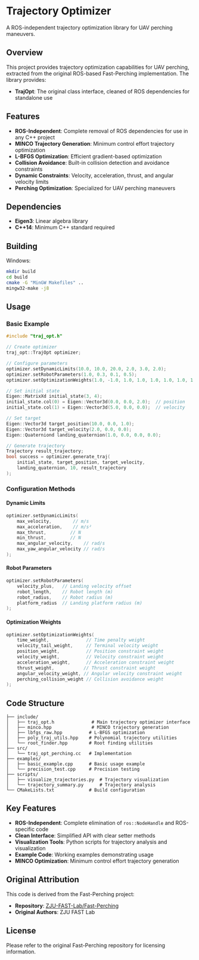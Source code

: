 # Trajectory Optimizer

A ROS-independent trajectory optimization library for UAV perching maneuvers.

## Overview

This project provides trajectory optimization capabilities for UAV perching, extracted from the original ROS-based Fast-Perching implementation. The library provides:

- **TrajOpt**: The original class interface, cleaned of ROS dependencies for standalone use

## Features

- **ROS-Independent**: Complete removal of ROS dependencies for use in any C++ project
- **MINCO Trajectory Generation**: Minimum control effort trajectory optimization
- **L-BFGS Optimization**: Efficient gradient-based optimization
- **Collision Avoidance**: Built-in collision detection and avoidance constraints
- **Dynamic Constraints**: Velocity, acceleration, thrust, and angular velocity limits
- **Perching Optimization**: Specialized for UAV perching maneuvers

## Dependencies

- **Eigen3**: Linear algebra library
- **C++14**: Minimum C++ standard required

## Building
Windows:
```bash
mkdir build
cd build
cmake -G "MinGW Makefiles" ..
mingw32-make -j8
```

## Usage

### Basic Example

```cpp
#include "traj_opt.h"

// Create optimizer
traj_opt::TrajOpt optimizer;

// Configure parameters
optimizer.setDynamicLimits(10.0, 10.0, 20.0, 2.0, 3.0, 2.0);
optimizer.setRobotParameters(1.0, 0.3, 0.1, 0.5);
optimizer.setOptimizationWeights(1.0, -1.0, 1.0, 1.0, 1.0, 1.0, 1.0, 1.0);

// Set initial state
Eigen::MatrixXd initial_state(3, 4);
initial_state.col(0) = Eigen::Vector3d(0.0, 0.0, 2.0);  // position
initial_state.col(1) = Eigen::Vector3d(5.0, 0.0, 0.0);  // velocity

// Set target
Eigen::Vector3d target_position(10.0, 0.0, 1.0);
Eigen::Vector3d target_velocity(2.0, 0.0, 0.0);
Eigen::Quaterniond landing_quaternion(1.0, 0.0, 0.0, 0.0);

// Generate trajectory
Trajectory result_trajectory;
bool success = optimizer.generate_traj(
    initial_state, target_position, target_velocity, 
    landing_quaternion, 10, result_trajectory
);
```

### Configuration Methods

#### Dynamic Limits
```cpp
optimizer.setDynamicLimits(
    max_velocity,        // m/s
    max_acceleration,    // m/s²
    max_thrust,         // N
    min_thrust,         // N
    max_angular_velocity,    // rad/s
    max_yaw_angular_velocity // rad/s
);
```

#### Robot Parameters
```cpp
optimizer.setRobotParameters(
    velocity_plus,   // Landing velocity offset
    robot_length,    // Robot length (m)
    robot_radius,    // Robot radius (m)
    platform_radius  // Landing platform radius (m)
);
```

#### Optimization Weights
```cpp
optimizer.setOptimizationWeights(
    time_weight,              // Time penalty weight
    velocity_tail_weight,     // Terminal velocity weight
    position_weight,          // Position constraint weight
    velocity_weight,          // Velocity constraint weight
    acceleration_weight,      // Acceleration constraint weight
    thrust_weight,           // Thrust constraint weight
    angular_velocity_weight, // Angular velocity constraint weight
    perching_collision_weight // Collision avoidance weight
);
```

## Code Structure

```
├── include/
│   ├── traj_opt.h              # Main trajectory optimizer interface
│   ├── minco.hpp               # MINCO trajectory generation
│   ├── lbfgs_raw.hpp          # L-BFGS optimization
│   ├── poly_traj_utils.hpp    # Polynomial trajectory utilities
│   └── root_finder.hpp        # Root finding utilities
├── src/
│   └── traj_opt_perching.cc   # Implementation
├── examples/
│   ├── basic_example.cpp      # Basic usage example
│   └── precision_test.cpp     # Precision testing
├── scripts/
│   ├── visualize_trajectories.py  # Trajectory visualization
│   └── trajectory_summary.py      # Trajectory analysis
└── CMakeLists.txt             # Build configuration
```

## Key Features

- **ROS-Independent**: Complete elimination of `ros::NodeHandle` and ROS-specific code
- **Clean Interface**: Simplified API with clear setter methods
- **Visualization Tools**: Python scripts for trajectory analysis and visualization
- **Example Code**: Working examples demonstrating usage
- **MINCO Optimization**: Minimum control effort trajectory generation

## Original Attribution

This code is derived from the Fast-Perching project:
- **Repository**: [ZJU-FAST-Lab/Fast-Perching](https://github.com/ZJU-FAST-Lab/Fast-Perching)
- **Original Authors**: ZJU FAST Lab

## License

Please refer to the original Fast-Perching repository for licensing information.